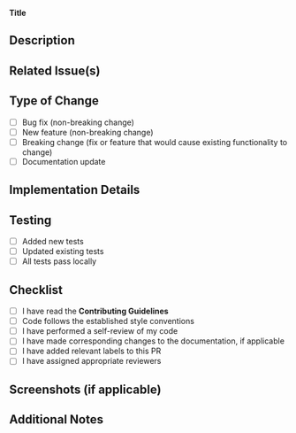 **Title**

<!-- Provide a concise, descriptive title for the pull request. -->

## Description

<!-- Describe the purpose and scope of the changes introduced by this pull request. Include any relevant context or background. -->

## Related Issue(s)

<!-- Link to any issues that this pull request addresses. Use the format `Closes #123`. -->

## Type of Change

<!-- Replace the `[ ]` with `[x]` to select. -->

* [ ] Bug fix (non-breaking change)
* [ ] New feature (non-breaking change)
* [ ] Breaking change (fix or feature that would cause existing functionality to change)
* [ ] Documentation update

## Implementation Details

<!-- Outline key details of implementation: design decisions, trade-offs, and any architectural considerations. -->

## Testing

<!-- Describe the tests that were performed. Include details on unit tests, integration tests, manual testing steps, and test coverage. -->

* [ ] Added new tests
* [ ] Updated existing tests
* [ ] All tests pass locally

## Checklist

* [ ] I have read the **Contributing Guidelines**
* [ ] Code follows the established style conventions
* [ ] I have performed a self-review of my code
* [ ] I have made corresponding changes to the documentation, if applicable
* [ ] I have added relevant labels to this PR
* [ ] I have assigned appropriate reviewers

## Screenshots (if applicable)

<!-- Add screenshots or animated GIFs to demonstrate visual changes. -->

## Additional Notes

<!-- List any additional information or comments for the reviewers. -->
